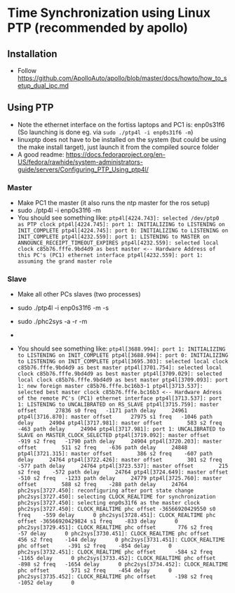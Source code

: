 
# Time Synchronization using Linux PTP (recommended by apollo)

## Installation

* Follow https://github.com/ApolloAuto/apollo/blob/master/docs/howto/how_to_setup_dual_ipc.md

## Using PTP 
* Note the ethernet interface on the fortiss laptops and PC1 is: enp0s31f6 (So launching is done eg. via `sudo ./ptp4l -i enp0s31f6 -m`)
* linuxptp does not have to be installed on the system (but could be using the make install target), just launch it from the compiled source folder
* A good readme: https://docs.fedoraproject.org/en-US/fedora/rawhide/system-administrators-guide/servers/Configuring_PTP_Using_ptp4l/ 


### Master

* Make PC1 the master (it also runs the ntp master for the ros setup)
* sudo ./ptp4l -i enp0s31f6 -m
* You should see something like:
`
ptp4l[4224.743]: selected /dev/ptp0 as PTP clock
ptp4l[4224.745]: port 1: INITIALIZING to LISTENING on INIT_COMPLETE
ptp4l[4224.745]: port 0: INITIALIZING to LISTENING on INIT_COMPLETE
ptp4l[4232.559]: port 1: LISTENING to MASTER on ANNOUNCE_RECEIPT_TIMEOUT_EXPIRES
ptp4l[4232.559]: selected local clock c85b76.fffe.9bd4d9 as best master <-- Hardware Address of this PC's (PC1) ethernet interface
ptp4l[4232.559]: port 1: assuming the grand master role
`

### Slave

* Make all other PCs slaves (two processes)
* sudo ./ptp4l -i enp0s31f6 -m -s
* sudo ./phc2sys -a -r -m
* 


* You should see something like:
`
ptp4l[3688.994]: port 1: INITIALIZING to LISTENING on INIT_COMPLETE
ptp4l[3688.994]: port 0: INITIALIZING to LISTENING on INIT_COMPLETE
ptp4l[3695.303]: selected local clock c85b76.fffe.9bd4d9 as best master
ptp4l[3701.754]: selected local clock c85b76.fffe.9bd4d9 as best master
ptp4l[3709.029]: selected local clock c85b76.fffe.9bd4d9 as best master
ptp4l[3709.093]: port 1: new foreign master c85b76.fffe.bc16b3-1
ptp4l[3713.537]: selected best master clock c85b76.fffe.bc16b3 <-- Hardware Adress of the remote PC's (PC1) ethernet interface
ptp4l[3713.537]: port 1: LISTENING to UNCALIBRATED on RS_SLAVE
ptp4l[3715.759]: master offset      27836 s0 freq   -1171 path delay     24961
ptp4l[3716.870]: master offset      27975 s1 freq   -1046 path delay     24904
ptp4l[3717.981]: master offset        583 s2 freq    -463 path delay     24904
ptp4l[3717.981]: port 1: UNCALIBRATED to SLAVE on MASTER_CLOCK_SELECTED
ptp4l[3719.092]: master offset       -919 s2 freq   -1790 path delay     24904
ptp4l[3720.203]: master offset        511 s2 freq    -636 path delay     24848
ptp4l[3721.315]: master offset        386 s2 freq    -607 path delay     24764
ptp4l[3722.426]: master offset        301 s2 freq    -577 path delay     24764
ptp4l[3723.537]: master offset        215 s2 freq    -572 path delay     24764
ptp4l[3724.649]: master offset       -510 s2 freq   -1233 path delay     24779
ptp4l[3725.760]: master offset        588 s2 freq    -288 path delay     24764
`
`
phc2sys[3727.450]: reconfiguring after port state change
phc2sys[3727.450]: selecting CLOCK_REALTIME for synchronization
phc2sys[3727.450]: selecting enp0s31f6 as the master clock
phc2sys[3727.450]: CLOCK_REALTIME phc offset -36566920429550 s0 freq    -559 delay      0
phc2sys[3728.451]: CLOCK_REALTIME phc offset -36566920429824 s1 freq    -833 delay      0
phc2sys[3729.451]: CLOCK_REALTIME phc offset       776 s2 freq     -57 delay      0
phc2sys[3730.451]: CLOCK_REALTIME phc offset       456 s2 freq    -144 delay      0
phc2sys[3731.451]: CLOCK_REALTIME phc offset      -391 s2 freq    -854 delay      0
phc2sys[3732.451]: CLOCK_REALTIME phc offset      -584 s2 freq   -1165 delay      0
phc2sys[3733.452]: CLOCK_REALTIME phc offset      -898 s2 freq   -1654 delay      0
phc2sys[3734.452]: CLOCK_REALTIME phc offset       571 s2 freq    -454 delay      0
phc2sys[3735.452]: CLOCK_REALTIME phc offset      -198 s2 freq   -1052 delay      0
`

